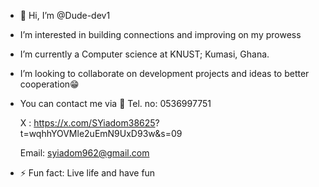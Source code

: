 - 👋 Hi, I’m @Dude-dev1
- I’m interested in building connections and improving on my prowess 
- I’m currently a Computer science at KNUST; Kumasi, Ghana.
- I’m looking to collaborate on development projects and ideas to better cooperation😁
- You can contact me via 📲
  Tel. no: 0536997751
  
  X : https://x.com/SYiadom38625? t=wqhhYOVMle2uEmN9UxD93w&s=09
  
  Email: syiadom962@gmail.com 
- ⚡ Fun fact: Live life and have fun
<!---
Dude-dev1/Dude-dev1 is a ✨ special ✨ repository because its `README.md` (this file) appears on your GitHub profile.
You can click the Preview link to take a look at your changes.
--->
